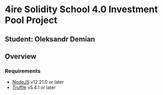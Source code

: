 # 4ire Solidity School 4.0 Investment Pool Project 
## Student: Oleksandr Demian


## Overview

### Requirements

 - [NodeJS](https://nodejs.org/) v12.21.0 or later
 - [Truffle](https://www.trufflesuite.com/) v5.4.1 or later
